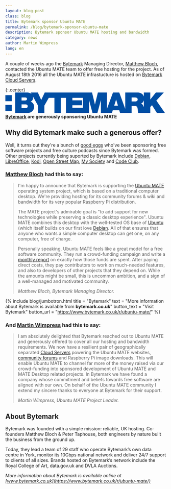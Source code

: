 ```yaml
---
layout: blog-post
class: blog
title: Bytemark sponsor Ubuntu MATE
permalink: /blog/bytemark-sponsor-ubuntu-mate
description: Bytemark sponsor Ubuntu MATE hosting and bandwidth
category: news
author: Martin Wimpress
lang: en
---
```


A couple of weeks ago the [Bytemark](https://www.bytemark.co.uk/r/ubuntu-mate/) Managing Director,
[Matthew Bloch](https://twitter.com/matthewbloch), contacted the Ubuntu
MATE team to offer free hosting for the project. As of August 18th 2016
all the Ubuntu MATE infrastucture is hosted on [Bytemark Cloud Servers](https://www.bytemark.co.uk/cloud/).

{:.center}
![Bytemark](/images/sponsors/bytemark-large.png)
**[Bytemark](https://www.bytemark.co.uk/r/ubuntu-mate/) are generously sponsoring Ubuntu MATE**


## Why did Bytemark make such a generous offer?

Well, it turns out they're a bunch of [good eggs](https://www.vocabulary.com/dictionary/good%20egg)
who've been sponsoring free software projects and free culture podcasts
since Bytemark was formed. Other projects currently being suported by
Bytemark include [Debian](https://www.debian.org/),
[LibreOffice](http://www.libreoffice.org/), [Kodi](http://kodi.tv/),
[Open Street Map](http://www.openstreetmap.org/), [My
Society](https://www.mysociety.org/) and [Code
Club](https://www.codeclub.org.uk/).

### [Matthew Bloch](https://twitter.com/matthewbloch) had this to say:

> I'm happy to announce that Bytemark is supporting the [Ubuntu MATE](https://ubuntu-mate.org/what-is-ubuntu-mate/) operating system
> project, which is based on a traditional computer desktop. We're
> providing hosting for its community forums & wiki and bandwidth for its
> very popular Raspberry Pi distribution.
>
> The MATE project's admirable goal is "to add support for new
> technologies while preserving a classic desktop experience". Ubuntu
> MATE combines this desktop with the well-tested OS base of
> [Ubuntu](https://www.ubuntu.com) (which itself builds on our first love
> [Debian](https://www.debian.org). All of that ensures that anyone who
> wants a simple computer desktop can get one, on any computer, free of
> charge.
>
> Personally speaking, Ubuntu MATE feels like a great model for a free
> software community. They run a crowd-funding campaign and write a
> [monthly report](https://ubuntu-mate.org/blog/ubuntu-mate-july-2016-supporters/)
> on exactly how those funds are spent. After paying direct costs, they
> pay contributors to work on much-needed features, and also to
> developers of other projects that they depend on. While the amounts
> might be small, this is uncommon ambition, and a sign of a well-managed
> and motivated community.
>
> *Matthew Bloch, Bytemark Managing Director.*

{% include blog/jumbotron.html
    title = "Bytemark"
    text = "More information about Bytemark is available from **bytemark.co.uk**"
    button_text = "Visit Bytemark"
    button_url = "https://www.bytemark.co.uk/r/ubuntu-mate/"
%}

### And [Martin Wimpress](https://twitter.com/m_wimpress) had this to say:

> I am absolutely delighted that Bytemark reached out to Ubuntu MATE and
> generously offered to cover all our hosting and bandwidth requirements.
> We now have a resilient pair of geographically separated [Cloud Servers](https://www.bytemark.co.uk/cloud/)
> powering the Ubuntu MATE websites, [community forums](https://ubuntu-mate.community) and Raspberry Pi
> image downloads. This will enable Ubuntu MATE to channel far more of
> the money raised via our crowd-funding into sponsored development of
> Ubuntu MATE and MATE Desktop related projects. In Bytemark we have
> found a company whose commitment and beliefs towards free software are
> aligned with our own. On behalf of the Ubuntu MATE community I extend
> my sincere thanks to everyone at Bytemark for their support.
>
> *Martin Wimpress, Ubuntu MATE Project Leader.*

## About Bytemark

Bytemark was founded with a simple mission: reliable, UK hosting.
Co-founders Matthew Bloch & Peter Taphouse, both engineers by nature
built the business from the ground up.

Today, they lead a team of 29 staff who operate Bytemark’s own data
centre in York, monitor its 10Gbps national network and deliver 24/7
support to clients of all sizes. Brands hosted on Bytemark’s network
include the Royal College of Art, data.gov.uk and DVLA Auctions.

*More information about Bytemark is available online at [www.bytemark.co.uk](https://www.bytemark.co.uk/r/ubuntu-mate/)*
